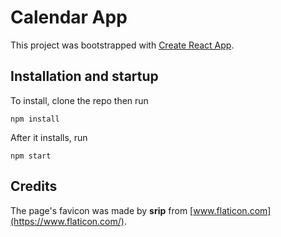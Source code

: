 # Calendar App

This project was bootstrapped with [Create React App](https://github.com/facebook/create-react-app).

## Installation and startup

To install, clone the repo then run

```
npm install
```

After it installs, run

```
npm start
```

## Credits

The page's favicon was made by **srip** from [www.flaticon.com](https://www.flaticon.com/).
